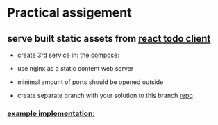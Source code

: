 
# Practical assigement

## serve built static assets from [react todo client](https://github.com/GpGardner/todoMERN/tree/master/client)

- create 3rd service in: [the compose:](https://github.com/alegaagafonov/nodejscourse/blob/lecture3/dockerised/docker-compose.yaml)

- use nginx as a static content web server

- minimal amount of ports should be opened outside

- create separate branch with your solution to this branch [repo](https://github.com/alegaagafonov/nodejscourse/tree/lecture3)

### [example implementation:](https://medium.com/bb-tutorials-and-thoughts/how-to-serve-react-application-with-nginx-and-docker-9c51ac2c50ba)  